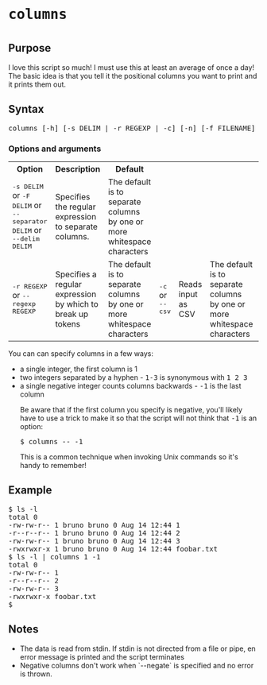 <h1><tt>columns</tt><h1>

<h2>Purpose</h2>
<p>I love this script so much! I must use this at least an average of once a day! The basic idea is that you tell it the positional columns you want to print and it prints them out.</p>
<h2>Syntax</h2>
<pre>
columns [-h] [-s DELIM | -r REGEXP | -c] [-n] [-f FILENAME] [-v] column [column ...]
</pre>

<h3>Options and arguments</h3>
<table>
<tr>
<th>Option</th><th>Description</th><th>Default</th>
</tr>
<tr>
<td><tt>-s DELIM</tt> or <tt>-F DELIM</tt> or <tt>--separator DELIM</tt> or <tt>--delim DELIM</tt></td><td>Specifies the regular expression to separate columns.</td><td>The default is to separate columns by one or more whitespace characters</td>
</tr>
<tr>
<td><tt>-r REGEXP</tt> or <tt>--regexp REGEXP</tt></td><td>Specifies a regular expression by which to break up tokens</td><td>The default is to separate columns by one or more whitespace characters</td>
<td><tt>-c</tt> or <tt>--csv</tt></td><td>Reads input as CSV</td><td>The default is to separate columns by one or more whitespace characters</td>
<td><tt>-n</tt> or <tt>--negate</tt></td><td>Excludes specified columns</td><td>Includes specified columns</td>
<td><tt>-f FILENAME</tt> or <tt>--filename FILENAME</tt></td><td>Reads input from the specified file</td><td>The default is to read from stdin</td>
<td><tt>-v</tt> or <tt>--verbose</tt></td><td>Enables debugging messages</td><td>Debugging messages are not printed</td>
</tr>
</table>
<p>
You can can specify columns in a few ways:
<ul>
<li>a single integer, the first column is 1</li>
<li>two integers separated by a hyphen - <tt>1-3</tt> is synonymous with <tt>1 2 3</tt>
<li>a single negative integer counts columns backwards - <tt>-1</tt> is the last column
</p>
<p>
Be aware that if the first column you specify is negative, you'll likely have to use a trick to make it so that the script will not think that <tt>-1</tt> is an option:
<pre>
$ columns -- -1
</pre>
This is a common technique when invoking Unix commands so it's handy to remember!
</p>
</ul>

<h2>Example</h2>
<pre>
$ ls -l
total 0
-rw-rw-r-- 1 bruno bruno 0 Aug 14 12:44 1
-r--r--r-- 1 bruno bruno 0 Aug 14 12:44 2
-rw-rw-r-- 1 bruno bruno 0 Aug 14 12:44 3
-rwxrwxr-x 1 bruno bruno 0 Aug 14 12:44 foobar.txt
$ ls -l | columns 1 -1
total 0
-rw-rw-r-- 1
-r--r--r-- 2
-rw-rw-r-- 3
-rwxrwxr-x foobar.txt
$
</pre>

<h2>Notes</h2>

<ul>
<li>The data is read from stdin.  If stdin is not directed from a file or pipe, en error message is printed and the script terminates</li>
<li>Negative columns don't work when `--negate` is specified and no error is thrown.</li>
</ul>
